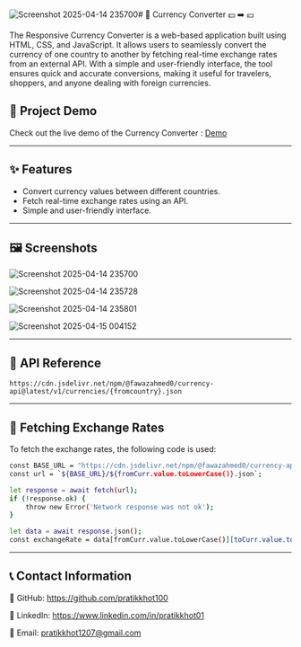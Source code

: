 ![Screenshot 2025-04-14 235700](https://github.com/user-attachments/assets/6be8c064-1845-4404-b489-c892bcd88a6b)# 💱 Currency Converter 💵 ➡️ 💴

The Responsive Currency Converter is a web-based application built using HTML, CSS, and JavaScript. It allows users to seamlessly convert the currency of one country to another by fetching real-time exchange rates from an external API. With a simple and user-friendly interface, the tool ensures quick and accurate conversions, making it useful for travelers, shoppers, and anyone dealing with foreign currencies.

## 🎥 Project Demo

Check out the live demo of the Currency Converter : [Demo](https://pratikkhot-currency-converter.netlify.app/)

---

## ✨ Features
- Convert currency values between different countries.
- Fetch real-time exchange rates using an API.
- Simple and user-friendly interface.

---

## 🖼️ Screenshots

 ![Screenshot 2025-04-14 235700](https://github.com/user-attachments/assets/7f6a5036-015e-4f96-a5d2-702a6076c014)

 ![Screenshot 2025-04-14 235728](https://github.com/user-attachments/assets/e214d475-d8ef-4647-a591-493852bc38e5)

 ![Screenshot 2025-04-14 235801](https://github.com/user-attachments/assets/0ed3a5c9-7a33-43e0-8398-736cd2d6f741)

 ![Screenshot 2025-04-15 004152](https://github.com/user-attachments/assets/671b668a-f1c0-417d-a1cc-281be6a776eb)

---

## 📡 API Reference
```
https://cdn.jsdelivr.net/npm/@fawazahmed0/currency-api@latest/v1/currencies/{fromcountry}.json
```

---

## 🔄 Fetching Exchange Rates
To fetch the exchange rates, the following code is used:

```bash
const BASE_URL = "https://cdn.jsdelivr.net/npm/@fawazahmed0/currency-api@latest/v1/currencies";
const url = `${BASE_URL}/${fromCurr.value.toLowerCase()}.json`;

let response = await fetch(url);
if (!response.ok) {
    throw new Error('Network response was not ok');
}

let data = await response.json();
const exchangeRate = data[fromCurr.value.toLowerCase()][toCurr.value.toLowerCase()];

```

---

## 📞 Contact Information

  🐙 GitHub: https://github.com/pratikkhot100

  💼 LinkedIn: https://www.linkedin.com/in/pratikkhot01

  📧 Email: pratikkhot1207@gmail.com
  

